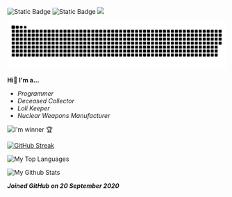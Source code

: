 ![Static Badge](https://img.shields.io/badge/Project-IRIS-red) ![Static Badge](https://img.shields.io/badge/Weeb-Lolicon-pink) ![](https://komarev.com/ghpvc/?username=KuroyukiNear&color=blueviolet)

<img src="https://raw.githubusercontent.com/KuroyukiNear/KuroyukiNear/output/github-contribution-grid-snake-dark.svg?palette=github-dark" />

**Hi👋 I'm a...**
- *Programmer*
- *Deceased Collector*
- *Loli Keeper*
- *Nuclear Weapons Manufacturer*

![I'm winner 🏆](https://github-profile-trophy.vercel.app/?username=KuroyukiNear&column=3&margin-w=15&margin-h=10&theme=discord&no-frame=true)

[![GitHub Streak](https://streak-stats.demolab.com?user=KuroyukiNear&theme=cobalt&date_format=j%20M%5B%20Y%5D&mode=weekly&card_width=1200)](https://git.io/streak-stats)

![My Top Languages](https://github-readme-stats.vercel.app/api/top-langs/?username=KuroyukiNear&theme=discord_old_blurple&count_private=true&layout=compact)<br>

![My Github Stats](https://github-readme-stats.vercel.app/api?username=KuroyukiNear&theme=discord_old_blurple&show_icons=true&count_private=true)<br>

***Joined GitHub on 20 September 2020***
